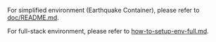 For simplified environment (Earthquake Container), please refer to [doc/README.md](../README.md).

For full-stack environment, please refer to [how-to-setup-env-full.md](how-to-setup-env-full.md).


